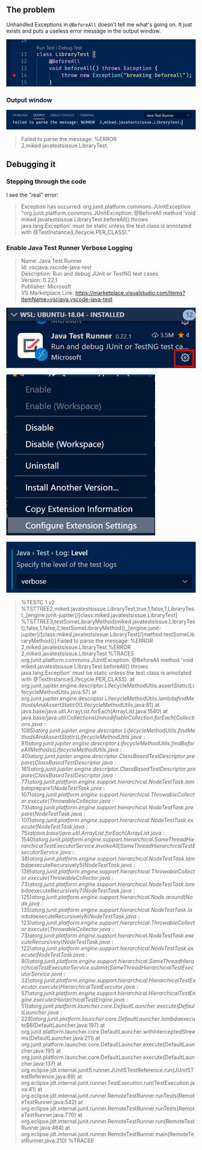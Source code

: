 ## The problem

Unhandled Exceptions in `@BeforeAll` doesn't tell me what's going on.  It just exists and puts a useless error message in the output window.

![](readme-resources/2020-01-22-09-48-28.png)

### Output window

![](readme-resources/2020-01-22-09-49-03.png)

>Failed to parse the message: %ERROR  2,miked.javatestsissue.LibraryTest.

## Debugging it

### Stepping through the code

I see the "real" error:

>Exception has occurred: org.junit.platform.commons.JUnitException
"org.junit.platform.commons.JUnitException: @BeforeAll method 'void miked.javatestsissue.LibraryTest.beforeAll() throws java.lang.Exception' must be static unless the test class is annotated with @TestInstance(Lifecycle.PER_CLASS)."

### Enable Java Test Runner Verbose Logging

>Name: Java Test Runner  
Id: vscjava.vscode-java-test  
Description: Run and debug JUnit or TestNG test cases  
Version: 0.22.1  
Publisher: Microsoft  
VS Marketplace Link: https://marketplace.visualstudio.com/items?itemName=vscjava.vscode-java-test  

![](readme-resources/2020-01-22-10-19-00.png)

![](readme-resources/2020-01-22-10-19-23.png)

![](readme-resources/2020-01-22-10-19-39.png)

>%TESTC  1 v2
%TSTTREE2,miked.javatestsissue.LibraryTest,true,1,false,1,LibraryTest,,[engine:junit-jupiter]/[class:miked.javatestsissue.LibraryTest]
%TSTTREE3,testSomeLibraryMethod(miked.javatestsissue.LibraryTest),false,1,false,2,testSomeLibraryMethod(),,[engine:junit-jupiter]/[class:miked.javatestsissue.LibraryTest]/[method:testSomeLibraryMethod()]
Failed to parse the message: %ERROR  2,miked.javatestsissue.LibraryTest.%ERROR  2,miked.javatestsissue.LibraryTest
%TRACES 
org.junit.platform.commons.JUnitException: @BeforeAll method 'void miked.javatestsissue.LibraryTest.beforeAll() throws java.lang.Exception' must be static unless the test class is annotated with @TestInstance(Lifecycle.PER_CLASS).
	at org.junit.jupiter.engine.descriptor.LifecycleMethodUtils.assertStatic(LifecycleMethodUtils.java:57)
	at org.junit.jupiter.engine.descriptor.LifecycleMethodUtils.lambda$findMethodsAndAssertStatic$0(LifecycleMethodUtils.java:81)
	at java.base/java.util.ArrayList.forEach(ArrayList.java:1540)
	at java.base/java.util.Collections$UnmodifiableCollection.forEach(Collections.java:1085)
	at org.junit.jupiter.engine.descriptor.LifecycleMethodUtils.findMethodsAndAssertStatic(LifecycleMethodUtils.java:81)
	at org.junit.jupiter.engine.descriptor.LifecycleMethodUtils.findBeforeAllMethods(LifecycleMethodUtils.java:40)
	at org.junit.jupiter.engine.descriptor.ClassBasedTestDescriptor.prepare(ClassBasedTestDescriptor.java:161)
	at org.junit.jupiter.engine.descriptor.ClassBasedTestDescriptor.prepare(ClassBasedTestDescriptor.java:77)
	at org.junit.platform.engine.support.hierarchical.NodeTestTask.lambda$prepare$1(NodeTestTask.java:107)
	at org.junit.platform.engine.support.hierarchical.ThrowableCollector.execute(ThrowableCollector.java:73)
	at org.junit.platform.engine.support.hierarchical.NodeTestTask.prepare(NodeTestTask.java:107)
	at org.junit.platform.engine.support.hierarchical.NodeTestTask.execute(NodeTestTask.java:75)
	at java.base/java.util.ArrayList.forEach(ArrayList.java:1540)
	at org.junit.platform.engine.support.hierarchical.SameThreadHierarchicalTestExecutorService.invokeAll(SameThreadHierarchicalTestExecutorService.java:38)
	at org.junit.platform.engine.support.hierarchical.NodeTestTask.lambda$executeRecursively$5(NodeTestTask.java:139)
	at org.junit.platform.engine.support.hierarchical.ThrowableCollector.execute(ThrowableCollector.java:73)
	at org.junit.platform.engine.support.hierarchical.NodeTestTask.lambda$executeRecursively$7(NodeTestTask.java:125)
	at org.junit.platform.engine.support.hierarchical.Node.around(Node.java:135)
	at org.junit.platform.engine.support.hierarchical.NodeTestTask.lambda$executeRecursively$8(NodeTestTask.java:123)
	at org.junit.platform.engine.support.hierarchical.ThrowableCollector.execute(ThrowableCollector.java:73)
	at org.junit.platform.engine.support.hierarchical.NodeTestTask.executeRecursively(NodeTestTask.java:122)
	at org.junit.platform.engine.support.hierarchical.NodeTestTask.execute(NodeTestTask.java:80)
	at org.junit.platform.engine.support.hierarchical.SameThreadHierarchicalTestExecutorService.submit(SameThreadHierarchicalTestExecutorService.java:32)
	at org.junit.platform.engine.support.hierarchical.HierarchicalTestExecutor.execute(HierarchicalTestExecutor.java:57)
	at org.junit.platform.engine.support.hierarchical.HierarchicalTestEngine.execute(HierarchicalTestEngine.java:51)
	at org.junit.platform.launcher.core.DefaultLauncher.execute(DefaultLauncher.java:229)
	at org.junit.platform.launcher.core.DefaultLauncher.lambda$execute$6(DefaultLauncher.java:197)
	at org.junit.platform.launcher.core.DefaultLauncher.withInterceptedStreams(DefaultLauncher.java:211)
	at org.junit.platform.launcher.core.DefaultLauncher.execute(DefaultLauncher.java:191)
	at org.junit.platform.launcher.core.DefaultLauncher.execute(DefaultLauncher.java:137)
	at org.eclipse.jdt.internal.junit5.runner.JUnit5TestReference.run(JUnit5TestReference.java:89)
	at org.eclipse.jdt.internal.junit.runner.TestExecution.run(TestExecution.java:41)
	at org.eclipse.jdt.internal.junit.runner.RemoteTestRunner.runTests(RemoteTestRunner.java:542)
	at org.eclipse.jdt.internal.junit.runner.RemoteTestRunner.runTests(RemoteTestRunner.java:770)
	at org.eclipse.jdt.internal.junit.runner.RemoteTestRunner.run(RemoteTestRunner.java:464)
	at org.eclipse.jdt.internal.junit.runner.RemoteTestRunner.main(RemoteTestRunner.java:210)
%TRACEE 
